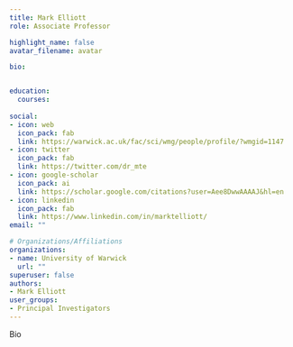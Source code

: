 ```yaml
---
title: Mark Elliott
role: Associate Professor

highlight_name: false
avatar_filename: avatar

bio:


education:
  courses:
  
social:
- icon: web
  icon_pack: fab
  link: https://warwick.ac.uk/fac/sci/wmg/people/profile/?wmgid=1147
- icon: twitter
  icon_pack: fab
  link: https://twitter.com/dr_mte
- icon: google-scholar
  icon_pack: ai
  link: https://scholar.google.com/citations?user=Aee8DwwAAAAJ&hl=en
- icon: linkedin
  icon_pack: fab
  link: https://www.linkedin.com/in/marktelliott/
email: ""

# Organizations/Affiliations
organizations:
- name: University of Warwick
  url: ""
superuser: false
authors:
- Mark Elliott
user_groups:
- Principal Investigators
---
```

Bio
